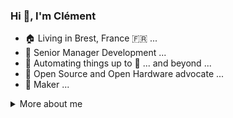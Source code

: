 ### Hi 👋, I'm Clément

<!--
**kalemena/kalemena** is a ✨ _special_ ✨ repository because its `README.md` (this file) appears on your GitHub profile.

Here are some ideas to get you started:

- 🔭 I’m currently working on ...
- 🌱 I’m currently learning ...
- 👯 I’m looking to collaborate on ...
- 🤔 I’m looking for help with ...
- 💬 Ask me about ...
- 📫 How to reach me: ...
- 😄 Pronouns: ...
- ⚡ Fun fact: ...

https://github.com/abhisheknaiidu/awesome-github-profile-readme
https://simpleicons.org
-->

- 🏠 Living in Brest, France 🇫🇷 ...
- 🔭 Senior Manager Development ...
- 🤖 Automating things up to :rocket: ... and beyond ... 
- :scroll: Open Source and Open Hardware advocate ...
- 🔨 Maker ...

<details>
<summary>
  More about me
</summary>

**Languages and Tools:** 

![Linux](https://img.shields.io/badge/-black?logo=linux&style=social)&nbsp;
![Windows](https://img.shields.io/badge/-black?logo=windows&style=social)&nbsp;
![iOS](https://img.shields.io/badge/-black?logo=apple&style=social)&nbsp;
...

![Java](https://img.shields.io/badge/--black?logo=java&style=social)&nbsp;
![Spring](https://img.shields.io/badge/--black?logo=spring&style=social)&nbsp;
![Quarkus](https://img.shields.io/badge/--black?logo=quarkus&style=social)&nbsp;
![Maven](https://img.shields.io/badge/--black?logo=apache-maven&style=social)&nbsp;
![Gradle](https://img.shields.io/badge/--black?logo=gradle&style=social)&nbsp;
![Eclipse](https://img.shields.io/badge/--black?logo=eclipse&style=social)&nbsp;
![VSCode](https://img.shields.io/badge/--black?logo=visual-studio-code&style=social)&nbsp;
...

![Python](https://img.shields.io/badge/--black?logo=Python&style=social)&nbsp;
![JavaScript](https://img.shields.io/badge/--black?logo=javascript&style=social)&nbsp;
![Markdown](https://img.shields.io/badge/--black?logo=markdown&style=social)&nbsp;
![Asciidoc](https://img.shields.io/badge/--black?logo=asciidoctor&style=social)&nbsp;
...

![MySQL](https://img.shields.io/badge/--black?logo=mysql&style=social)&nbsp;
![MSSQL](https://img.shields.io/badge/--black?logo=microsoft-mssql&style=social)&nbsp;
![Oracle](https://img.shields.io/badge/--black?logo=oracle&style=social)&nbsp;
![Cassandra](https://img.shields.io/badge/--black?logo=apache-cassandra&style=social)&nbsp;
![Redis](https://img.shields.io/badge/--black?logo=redis&style=social)&nbsp;
![InfluxDB](https://img.shields.io/badge/--black?logo=influxdb&style=social)&nbsp;
...

![GithubActions](https://img.shields.io/badge/--black?logo=github-actions&style=social)&nbsp;
![Jenkins](https://img.shields.io/badge/--black?logo=jenkins&style=social)&nbsp;
![Docker](https://img.shields.io/badge/--black?logo=docker&style=social)&nbsp;
![K8S](https://img.shields.io/badge/--black?logo=kubernetes&style=social)&nbsp;
![Helm](https://img.shields.io/badge/--black?logo=helm&style=social)&nbsp;
![Vagrant](https://img.shields.io/badge/--black?logo=vagrant&style=social)&nbsp;
![Ansible](https://img.shields.io/badge/--black?logo=ansible&style=social)&nbsp;
![Terraform](https://img.shields.io/badge/--black?logo=terraform&style=social)&nbsp;
![AWS](https://img.shields.io/badge/--black?logo=amazon-aws&style=social)&nbsp;
![Azure](https://img.shields.io/badge/--black?logo=microsoft-azure&style=social)&nbsp;
![Prometheus](https://img.shields.io/badge/--black?logo=prometheus&style=social)&nbsp;
![Grafana](https://img.shields.io/badge/--black?logo=grafana&style=social)&nbsp;
...

![Arduino](https://img.shields.io/badge/--black?logo=arduino&style=social)&nbsp;
![Node-RED](https://img.shields.io/badge/--black?logo=node-red&style=social)&nbsp;
![GitHub](https://img.shields.io/badge/--black?logo=github&style=social)&nbsp;
![Telegram](https://img.shields.io/badge/--black?logo=telegram&style=social)&nbsp;
![Zigbee](https://img.shields.io/badge/--black?logo=zigbee&style=social)&nbsp;
![Z-Wave](https://img.shields.io/badge/--black?logo=z-wave&style=social)&nbsp;
![Garmin](https://img.shields.io/badge/--black?logo=garmin&style=social)&nbsp;
![Gimp](https://img.shields.io/badge/--black?logo=gimp&style=social)&nbsp;
...

**Pages:**

![Github sites](https://kalemena.github.io/)

**Stats:** 

![Github Stats](https://github-readme-stats.vercel.app/api?username=kalemena&count_private=true&show_icons=true&include_all_commits=true)
![Top Langs](https://github-readme-stats.vercel.app/api/top-langs/?username=kalemena&hide=TeX&layout=compact)

![Visitor Badge](https://visitor-badge.laobi.icu/badge?page_id=kalemena.kalamena)

</details>
